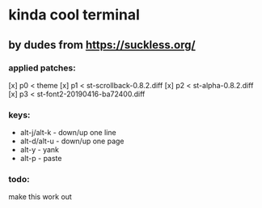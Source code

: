 # kinda cool terminal

## by dudes from https://suckless.org/

### applied patches:

[x] p0 < theme
[x] p1 < st-scrollback-0.8.2.diff
[x] p2 < st-alpha-0.8.2.diff
[x] p3 < st-font2-20190416-ba72400.diff

### keys:
* alt-j/alt-k - down/up one line
* alt-d/alt-u - down/up one page
* alt-y - yank
* alt-p - paste

### todo:

make this work out
